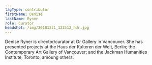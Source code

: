 ```yaml
---
tagType: contributor
firstName: Denise
lastName: Ryner
role: Curator
headshot: /img/20181231_122512_hdr.jpg
---
```

Denise Ryner is director/curator at Or Gallery in Vancouver. She has presented projects at the Haus der Kulteren der Welt, Berlin; the Contemporary Art Gallery of Vancouver; and the Jackman Humanities Institute, Toronto, amoung others.
